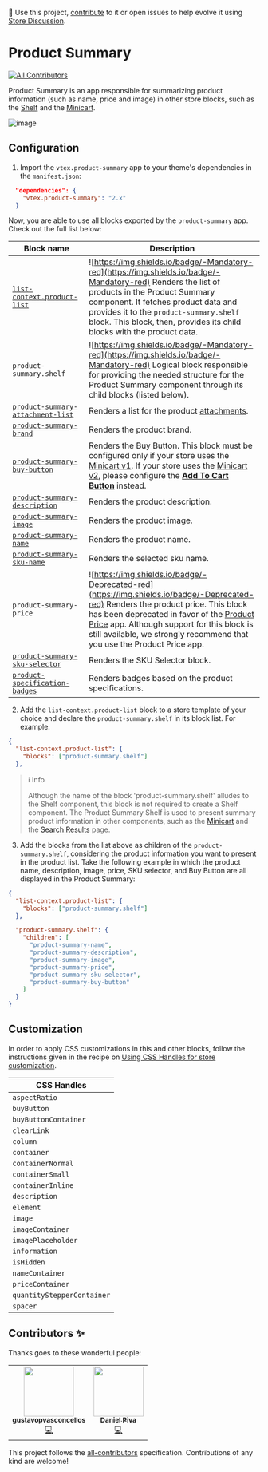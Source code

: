 📢 Use this project, [contribute](https://github.com/vtex-apps/product-summary) to it or open issues to help evolve it using [Store Discussion](https://github.com/vtex-apps/store-discussion).

# Product Summary

<!-- ALL-CONTRIBUTORS-BADGE:START - Do not remove or modify this section -->
[![All Contributors](https://img.shields.io/badge/all_contributors-2-orange.svg?style=flat-square)](#contributors-)
<!-- ALL-CONTRIBUTORS-BADGE:END -->

Product Summary is an app responsible for summarizing product information (such as name, price and image) in other store blocks, such as the [Shelf](https://vtex.io/docs/components/all/vtex.shelf/) and the [Minicart](https://vtex.io/docs/components/all/vtex.minicart/).

![image](https://user-images.githubusercontent.com/284515/70235170-1a503a80-1741-11ea-952d-07b178995f92.png)

## Configuration

1. Import the `vtex.product-summary` app to your theme's dependencies in the `manifest.json`:

```json
  "dependencies": {
    "vtex.product-summary": "2.x"
  }
```

Now, you are able to use all blocks exported by the `product-summary` app. Check out the full list below:

| Block name     | Description | 
| -------------- | ----------- | 
| [`list-context.product-list`](https://developers.vtex.com/vtex-developer-docs/docs/vtex-product-summary-productsummarylist) | ![https://img.shields.io/badge/-Mandatory-red](https://img.shields.io/badge/-Mandatory-red) Renders the list of products in the Product Summary component. It fetches product data and provides it to the `product-summary.shelf` block. This block, then, provides its child blocks with the product data. | 
| `product-summary.shelf` | ![https://img.shields.io/badge/-Mandatory-red](https://img.shields.io/badge/-Mandatory-red) Logical block responsible for providing the needed structure for the Product Summary component through its child blocks (listed below). 
| [`product-summary-attachment-list`](https://developers.vtex.com/vtex-developer-docs/docs/vtex-product-summary-productsummaryattachmentlist) | Renders a list for the product [attachments](https://help.vtex.com/tutorial/adding-an-attachment--7zHMUpuoQE4cAskqEUWScU). | 
| [`product-summary-brand`](https://developers.vtex.com/vtex-developer-docs/docs/vtex-product-summary-productsummarybrand)         | Renders the product brand. | 
| [`product-summary-buy-button`](https://vtex.io/docs/components/all/vtex.product-summary/product-summary-buy-button) | Renders the Buy Button. This block must be configured only if your store uses the [Minicart v1](https://github.com/vtex-apps/minicart/blob/383d7bbd3295f06d1b5854a0add561a872e1515c/docs/README.md). If your store uses the [Minicart v2](https://developers.vtex.com/vtex-developer-docs/docs/vtex-minicart), please configure the [**Add To Cart Button**](https://developers.vtex.com/vtex-developer-docs/docs/vtex-add-to-cart-button) instead.  | 
| [`product-summary-description`](https://developers.vtex.com/vtex-developer-docs/docs/vtex-product-summary-productsummarydescription) | Renders the product description. | 
| [`product-summary-image`](https://developers.vtex.com/vtex-developer-docs/docs/vtex-product-summary-productsummaryimage) | Renders the product image. | 
| [`product-summary-name`](https://developers.vtex.com/vtex-developer-docs/docs/vtex-product-summary-productsummaryname) | Renders the product name. | 
| [`product-summary-sku-name`](https://developers.vtex.com/vtex-developer-docs/docs/vtex-product-summary-productsummaryskuname) | Renders the selected sku name. | 
| `product-summary-price` | ![https://img.shields.io/badge/-Deprecated-red](https://img.shields.io/badge/-Deprecated-red) Renders the product price. This block has been deprecated in favor of the [Product Price](https://developers.vtex.com/vtex-developer-docs/docs/vtex-product-price) app. Although support for this block is still available, we strongly recommend that you use the Product Price app. | 
| [`product-summary-sku-selector`](https://developers.vtex.com/vtex-developer-docs/docs/vtex-product-summary-productsummaryskuselector) | Renders the SKU Selector block. | 
| [`product-specification-badges`](https://developers.vtex.com/vtex-developer-docs/docs/vtex-product-summary-productsummaryspecificationbadges) | Renders badges based on the product specifications. |

2. Add the `list-context.product-list` block to a store template of your choice and declare the `product-summary.shelf` in its block list. For example:

```json
{
  "list-context.product-list": {
    "blocks": ["product-summary.shelf"]
  },
```

> ℹ️ Info 
> 
> Although the name of the block 'product-summary.shelf' alludes to the Shelf component, this block is not required to create a Shelf component. The Product Summary Shelf is used to present summary product information in other components, such as the [Minicart](https://developers.vtex.com/vtex-developer-docs/docs/vtex-minicart) and the [Search Results](https://developers.vtex.com/vtex-developer-docs/docs/vtex-search-result) page.
    
3. Add the blocks from the list above as children of the `product-summary.shelf`, considering the product information you want to present in the product list. Take the following example in which the product name, description, image, price, SKU selector, and Buy Button are all displayed in the Product Summary:

```json
{
  "list-context.product-list": {
    "blocks": ["product-summary.shelf"]
  },

  "product-summary.shelf": {
    "children": [
      "product-summary-name",
      "product-summary-description",
      "product-summary-image",
      "product-summary-price",
      "product-summary-sku-selector",
      "product-summary-buy-button"
    ]
  }
}
```


## Customization

In order to apply CSS customizations in this and other blocks, follow the instructions given in the recipe on [Using CSS Handles for store customization](https://vtex.io/docs/recipes/style/using-css-handles-for-store-customization).

| CSS Handles                | 
| -------------------------- |
| `aspectRatio`              |
| `buyButton`                |
| `buyButtonContainer`       |
| `clearLink`                |
| `column`                   |
| `container`                |
| `containerNormal`          |
| `containerSmall`           |
| `containerInline`          |
| `description`              |
| `element`                  |
| `image`                    |
| `imageContainer`           |
| `imagePlaceholder`         |
| `information`              |
| `isHidden`                 |
| `nameContainer`            |
| `priceContainer`           |
| `quantityStepperContainer` |
| `spacer`                   |

<!-- DOCS-IGNORE:start -->

## Contributors ✨

Thanks goes to these wonderful people:

<!-- ALL-CONTRIBUTORS-LIST:START - Do not remove or modify this section -->
<!-- prettier-ignore-start -->
<!-- markdownlint-disable -->
<table>
  <tr>
    <td align="center"><a href="https://github.com/gustavopvasconcellos"><img src="https://avatars1.githubusercontent.com/u/49173685?v=4" width="100px;" alt=""/><br /><sub><b>gustavopvasconcellos</b></sub></a><br /><a href="https://github.com/vtex-apps/product-summary/commits?author=gustavopvasconcellos" title="Code">💻</a></td>
    <td align="center"><a href="http://imdanielpiva.me"><img src="https://avatars0.githubusercontent.com/u/26178791?v=4" width="100px;" alt=""/><br /><sub><b>Daniel Piva</b></sub></a><br /><a href="https://github.com/vtex-apps/product-summary/commits?author=imdanielpiva" title="Code">💻</a></td>
  </tr>
</table>

<!-- markdownlint-enable -->
<!-- prettier-ignore-end -->
<!-- ALL-CONTRIBUTORS-LIST:END -->

This project follows the [all-contributors](https://github.com/all-contributors/all-contributors) specification. Contributions of any kind are welcome!
<!-- DOCS-IGNORE:end -->
